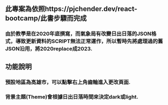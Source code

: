 ## 此專案為依照https://pjchender.dev/react-bootcamp/此書步驟而完成
### 由於教學是在2020年底撰寫，而氣象局有改變日出日落的JSON格式，導致更新資料的SCRIPT無法正常運作，所以暫時先將處理過的舊JSON沿用，將2020replace成2023.

## 功能說明
### 預設地區為高雄市，可以點擊右上角齒輪進入更改頁面.
### 背景主題(Theme)會根據日出日落時間來決定dark或light.
